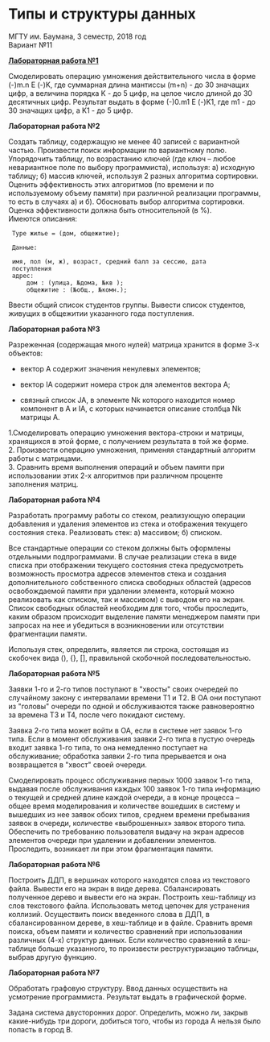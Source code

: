 # Типы и структуры данных  

МГТУ им. Баумана, 3 семестр, 2018 год  
Вариант №11

[**Лабораторная работа №1**](https://vk.com/feed)

Смоделировать операцию умножения действительного числа в форме (-)m.n Е (-)K, где суммарная длина мантиссы (m+n) - до 30 значащих цифр, а величина порядка K - до 5 цифр, на целое число длиной до 30 десятичных цифр. Результат выдать в форме (-)0.m1 Е (-)K1, где m1 - до 30 значащих цифр, а K1 - до 5 цифр.

**Лабораторная работа №2**

Создать таблицу, содержащую не менее 40 записей с вариантной частью. Произвести поиск информации по вариантному полю. Упорядочить таблицу, по возрастанию ключей (где ключ – любое невариантное поле по выбору программиста), используя: а) исходную таблицу; б) массив ключей, используя 2 разных алгоритма сортировки. Оценить эффективность этих алгоритмов (по времени и по используемому объему памяти) при различной реализации программы, то есть в случаях а) и б). Обосновать выбор алгоритма сортировки. Оценка эффективности должна быть относительной (в %).  
Имеются описания:  

     Type жилье = (дом, общежитие);  

     Данные:  
  
     имя, пол (м, ж), возраст, средний балл за сессию, дата  
     поступления
     адрес:
         дом : (улица, №дома, №кв );
         общежитие : (№общ., №комн.);

Ввести общий список студентов группы.
Вывести список студентов, живущих в общежитии указанного года
поступления.

**Лабораторная работа №3**

Разреженная (содержащая много нулей) матрица хранится в форме 3-х объектов:  

- вектор A содержит значения ненулевых элементов;  

- вектор IA содержит номера строк для элементов вектора A;  

- связный список JA, в элементе Nk которого находится номер компонент в A и IA, с которых начинается описание столбца Nk матрицы A.  

1.Смоделировать операцию умножения  вектора-строки и матрицы, хранящихся в этой форме, с получением результата в той же форме.  
2. Произвести операцию умножения, применяя  стандартный алгоритм работы с матрицами.  
3. Сравнить время выполнения операций и объем памяти при использовании этих 2-х алгоритмов при различном проценте заполнения матриц.  

**Лабораторная работа №4**

Разработать программу работы со стеком, реализующую операции добавления и удаления элементов из стека и отображения текущего состояния стека. Реализовать стек: а) массивом; б) списком.  

Все стандартные операции со стеком должны быть оформлены отдельными подпрограммами. В случае реализации стека в виде списка при отображении текущего состояния стека предусмотреть возможность просмотра адресов элементов стека и создания дополнительного собственного списка свободных областей (адресов освобождаемой памяти при удалении элемента, который можно реализовать как списком, так и массивом) с выводом его на экран. Список свободных областей необходим для того, чтобы проследить, каким образом происходит выделение памяти менеджером памяти при запросах на нее и убедиться в возникновении или отсутствии фрагментации памяти.  

Используя стек, определить, является ли строка, состоящая из скобочек вида (), {}, [], правильной скобочной последовательностью.

**Лабораторная работа №5**

Заявки 1-го и 2-го типов поступают в "хвосты" своих очередей по случайному закону с интервалами времени Т1 и Т2. В ОА они поступают из "головы" очереди по одной и обслуживаются также равновероятно за времена Т3 и Т4, после чего покидают систему.  

Заявка 2-го типа может войти в ОА, если в системе нет заявок 1-го типа. Если в момент обслуживания заявки 2-го типа в пустую очередь входит заявка 1-го типа, то она немедленно поступает на обслуживание; обработка заявки 2-го типа прерывается и она возвращается в "хвост" своей очереди.  

Смоделировать процесс обслуживания первых 1000 заявок 1-го типа, выдавая после обслуживания каждых 100 заявок 1-го типа информацию о текущей и средней длине каждой очереди, а в конце процесса – общее время моделирования и количестве вошедших в систему и вышедших из нее заявок обоих типов, среднем времени пребывания заявок в очереди, количестве «выброшенных» заявок второго типа. Обеспечить по требованию пользователя выдачу на экран адресов элементов очереди при удалении и добавлении элементов. Проследить, возникает ли при этом фрагментация памяти.  

**Лабораторная работа №6**

Построить ДДП, в вершинах которого находятся слова из текстового файла. Вывести его на экран в виде дерева. Сбалансировать полученное дерево и вывести его на экран. Построить хеш-таблицу из слов текстового файла. Использовать метод цепочек для устранения коллизий. Осуществить поиск введенного слова в ДДП, в сбалансированном дереве, в хеш-таблице и в файле. Сравнить время поиска, объем памяти и количество сравнений при использовании различных (4-х) структур данных. Если количество сравнений 
в хеш-таблице больше указанного, то произвести реструктуризацию таблицы, выбрав другую функцию.

**Лабораторная работа №7**

Обработать графовую структуру. Ввод данных осуществить на усмотрение программиста. Результат выдать в графической форме.  

Задана система двусторонних дорог. Определить, можно ли, закрыв какие-нибудь три дороги, добиться того, чтобы из города А нельзя было попасть в город В.


